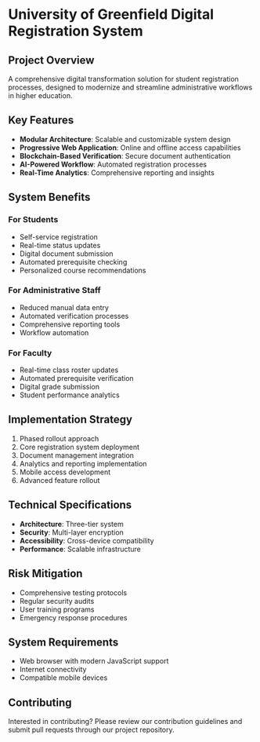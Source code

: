 # University of Greenfield Digital Registration System

## Project Overview
A comprehensive digital transformation solution for student registration processes, designed to modernize and streamline administrative workflows in higher education.

## Key Features
- **Modular Architecture**: Scalable and customizable system design
- **Progressive Web Application**: Online and offline access capabilities
- **Blockchain-Based Verification**: Secure document authentication
- **AI-Powered Workflow**: Automated registration processes
- **Real-Time Analytics**: Comprehensive reporting and insights

## System Benefits

### For Students
- Self-service registration
- Real-time status updates
- Digital document submission
- Automated prerequisite checking
- Personalized course recommendations

### For Administrative Staff
- Reduced manual data entry
- Automated verification processes
- Comprehensive reporting tools
- Workflow automation

### For Faculty
- Real-time class roster updates
- Automated prerequisite verification
- Digital grade submission
- Student performance analytics

## Implementation Strategy
1. Phased rollout approach
2. Core registration system deployment
3. Document management integration
4. Analytics and reporting implementation
5. Mobile access development
6. Advanced feature rollout

## Technical Specifications
- **Architecture**: Three-tier system
- **Security**: Multi-layer encryption
- **Accessibility**: Cross-device compatibility
- **Performance**: Scalable infrastructure

## Risk Mitigation
- Comprehensive testing protocols
- Regular security audits
- User training programs
- Emergency response procedures

## System Requirements
- Web browser with modern JavaScript support
- Internet connectivity
- Compatible mobile devices

## Contributing
Interested in contributing? Please review our contribution guidelines and submit pull requests through our project repository.
